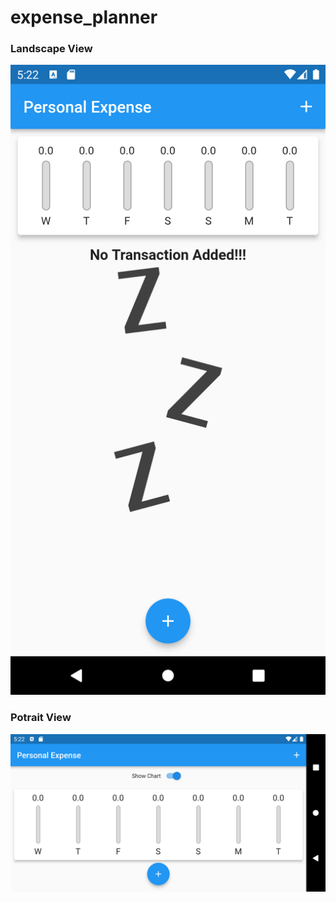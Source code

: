 # expense_planner
<h3>Landscape View</h3>
<img src="landscape.png">
<h3>Potrait View</h3>
<img src="potrait.png">